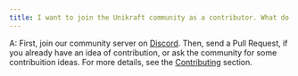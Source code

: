 ```yaml
---
title: I want to join the Unikraft community as a contributor. What do I do?
---
```


A: First, join our community server on [Discord](https://bit.ly/UnikraftDiscord).
Then, send a Pull Request, if you already have an idea of contribution, or ask the community for some contribuition ideas.
For more details, see the [Contributing](/docs/contributing/) section. 
